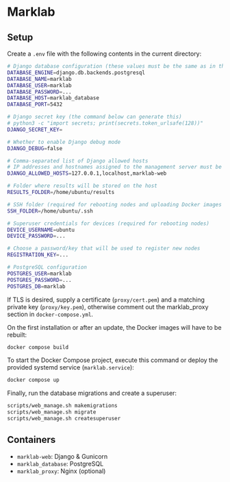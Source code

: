 # Marklab

## Setup

Create a `.env` file with the following contents in the current directory:

```bash
# Django database configuration (these values must be the same as in the PostgreSQL section)
DATABASE_ENGINE=django.db.backends.postgresql
DATABASE_NAME=marklab
DATABASE_USER=marklab
DATABASE_PASSWORD=...
DATABASE_HOST=marklab_database
DATABASE_PORT=5432

# Django secret key (the command below can generate this)
# python3 -c "import secrets; print(secrets.token_urlsafe(128))"
DJANGO_SECRET_KEY=

# Whether to enable Django debug mode
DJANGO_DEBUG=false

# Comma-separated list of Django allowed hosts
# IP addresses and hostnames assigned to the management server must be listed here
DJANGO_ALLOWED_HOSTS=127.0.0.1,localhost,marklab-web

# Folder where results will be stored on the host
RESULTS_FOLDER=/home/ubuntu/results

# SSH folder (required for rebooting nodes and uploading Docker images via SSH)
SSH_FOLDER=/home/ubuntu/.ssh

# Superuser credentials for devices (required for rebooting nodes)
DEVICE_USERNAME=ubuntu
DEVICE_PASSWORD=...

# Choose a password/key that will be used to register new nodes
REGISTRATION_KEY=...

# PostgreSQL configuration
POSTGRES_USER=marklab
POSTGRES_PASSWORD=...
POSTGRES_DB=marklab
```

If TLS is desired, supply a certificate (`proxy/cert.pem`) and a matching private key (`proxy/key.pem`), otherwise comment out the marklab_proxy section in `docker-compose.yml`.

On the first installation or after an update, the Docker images will have to be rebuilt:

```bash
docker compose build
```

To start the Docker Compose project, execute this command or deploy the provided systemd service (`marklab.service`):

```bash
docker compose up
```

Finally, run the database migrations and create a superuser:

```bash
scripts/web_manage.sh makemigrations
scripts/web_manage.sh migrate
scripts/web_manage.sh createsuperuser
```

## Containers

 - `marklab-web`: Django & Gunicorn
 - `marklab_database`: PostgreSQL
 - `marklab_proxy`: Nginx (optional)
